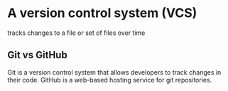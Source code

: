 # A version control system (VCS)
tracks changes to a file or set of files over time

## Git vs GitHub
Git is a version control system that allows developers to track changes in their code. GitHub is a web-based hosting service for git repositories.



